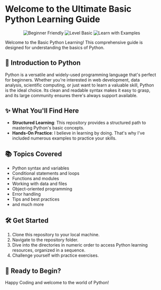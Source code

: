 # Welcome to the Ultimate Basic Python Learning Guide 

<p align="center">
  <img src="https://img.shields.io/badge/Python-Beginner%20Friendly-yellow?style=for-the-badge" alt="Beginner Friendly">
  <img src="https://img.shields.io/badge/Level-Basic-blue?style=for-the-badge" alt="Level Basic">
  <img src="https://img.shields.io/badge/Learn%20with-Examples-green?style=for-the-badge" alt="Learn with Examples">
</p>

Welcome to the Basic Python Learning! This comprehensive guide is designed for understanding the basics of Python.

## 🚀 Introduction to Python

Python is a versatile and widely-used programming language that's perfect for beginners. Whether you're interested in web development, data analysis, scientific computing, or just want to learn a valuable skill, Python is the ideal choice. Its clean and readable syntax makes it easy to grasp, and its large community ensures there's always support available.

## ✨ What You'll Find Here

- **Structured Learning**: This repository provides a structured path to mastering Python's basic concepts.
- **Hands-On Practice**: I believe in learning by doing. That's why I've included numerous examples to practice your skills.


## 📚 Topics Covered

- Python syntax and variables
- Conditional statements and loops
- Functions and modules
- Working with data and files
- Object-oriented programming
- Error handling
- Tips and best practices
- and much more

## 🛠️ Get Started

1. Clone this repository to your local machine.
2. Navigate to the repository folder.
3. Dive into the directories in numeric order to access Python learning resources, organized in a sequence.
4. Challenge yourself with practice exercises.

## 🌟 Ready to Begin?

Happy Coding and welcome to the world of Python!

